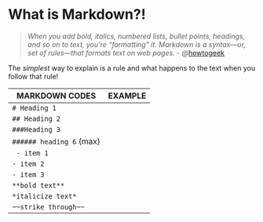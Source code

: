 # What is Markdown?!

> *When you add bold, italics, numbered lists, bullet points, headings, and so on to text, you’re “formatting” it. Markdown is a syntax—or, set of rules—that formats text on web pages.* - @[howtogeek](https://www.howtogeek.com/448323/what-is-markdown-and-how-do-you-use-it/#:~:text=When%20you%20add%20bold%2C%20italics,Language%2C%20better%20known%20as%20HTML.)

The *simplest* way to explain is a rule and what happens to the text when you follow that rule! 
  
|   MARKDOWN CODES             | EXAMPLE            |
|------------------------------|--------------------|
|```# Heading 1```             |
|```## Heading 2```            |
|```###Heading 3```            |
|```###### heading 6``` (max)  |
|``` - item 1```               |
|```- item 2```                |
|```- item 3```                |
|```**bold text**```           |
|```*italicize text*```        |
|```~~strike through~~```      |
